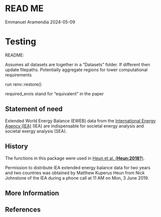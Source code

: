 READ ME
================
Emmanuel Aramendia
2024-05-09

# Testing

README:

Assumes all datasets are together in a “Datasets” folder. If different
then update filepaths. Potentially aggregate regions for lower
computational requirements

run renv::restore()

required_erois stand for “equivalent” in the paper

## Statement of need

Extended World Energy Balance (EWEB) data from the [International Energy
Agency (IEA)](http://www.iea.org) (IEA) are indispensable for societal
energy analysis and societal exergy analysis (SEA).

## History

The functions in this package were used in [Heun et al.
(**Heun:2018?**)](https://doi.org/10.1016/j.apenergy.2018.05.109).

Permission to distribute IEA extended energy balance data for two years
and two countries was obtained by Matthew Kuperus Heun from Nick
Johnstone of the IEA during a phone call at 11 AM on Mon, 3 June 2019.

## More Information

## References
